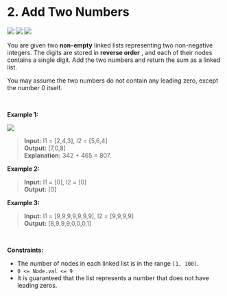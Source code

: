 # 2. Add Two Numbers

<a href="https://github.com/whateverzpy/LeetCode-Markdown"><img src="https://img.shields.io/badge/Markdown-FFA116?logo=leetcode&labelColor=555"/></a>
![](https://img.shields.io/badge/Difficulty-Medium-orange)
![](https://img.shields.io/badge/Topics-Linked_List,_Math,_Recursion-blue)

You are given two **non\-empty**  linked lists representing two non\-negative integers\. The digits are stored in **reverse order** , and each of their nodes contains a single digit\. Add the two numbers and return the sum as a linked list\.

You may assume the two numbers do not contain any leading zero, except the number 0 itself\.

<br>

**Example 1:**

![](https://assets.leetcode.com/uploads/2020/10/02/addtwonumber1.jpg)
> **Input:**  l1 = \[2,4,3], l2 = \[5,6,4] <br>
> **Output:**  \[7,0,8] <br>
> **Explanation:**  342 \+ 465 = 807\. <br>

**Example 2:**

> **Input:**  l1 = \[0], l2 = \[0] <br>
> **Output:**  \[0] <br>

**Example 3:**

> **Input:**  l1 = \[9,9,9,9,9,9,9], l2 = \[9,9,9,9] <br>
> **Output:**  \[8,9,9,9,0,0,0,1] <br>

<br>

**Constraints:**

*   The number of nodes in each linked list is in the range `[1, 100]`\.
*   `0 <= Node.val <= 9`
*   It is guaranteed that the list represents a number that does not have leading zeros\.
